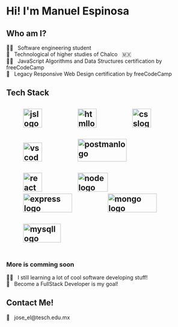 <h1>Hi! I'm Manuel Espinosa</h1>

<h2>Who am I?</h2>

👨‍🎓 &nbsp; Software engineering student <br>
🏫 &nbsp; Technological of higher studies of Chalco &nbsp; 🇲🇽<br>
🏋️‍♂️ &nbsp; JavaScript Algorithms and Data Structures certification by freeCodeCamp <br>
📜 &nbsp; Legacy Responsive Web Design certification by freeCodeCamp <br>


<h2>Tech Stack<h2>
<div>
<img src="https://i.ibb.co/BNC7vs8/jslogo.png" alt="jslogo" width="50" height="50" hspace="45">
<img src="https://i.ibb.co/685Zbq6/htmllogo.png" alt="htmllogo" width="50" height="50" hspace="45">
<img src="https://i.ibb.co/MSWgbNW/csslogo.png" alt="csslogo" width="50" height="50" hspace="45">
 <br>
 <br>
<img src="https://i.ibb.co/QMpRVgj/vscodelogo.png" alt="vscodelogo" width="50" height="50" hspace="45">
<img src="https://upload.wikimedia.org/wikipedia/commons/c/c2/Postman_%28software%29.png?20211024200826" alt="postmanlogo" width="130" height="60" hspace="45">
 
 <br>
 <br>
<img src="https://upload.wikimedia.org/wikipedia/commons/thumb/4/47/React.svg/2300px-React.svg.png" alt="react logo" width="50" height="50" hspace="45">
<img src="https://upload.wikimedia.org/wikipedia/commons/thumb/d/d9/Node.js_logo.svg/1280px-Node.js_logo.svg.png" alt="node logo" width="80" height="50" hspace="45">
<img src="https://upload.wikimedia.org/wikipedia/commons/6/64/Expressjs.png" alt="express logo" width="130" height="50" hspace="45">
<img src="https://upload.wikimedia.org/wikipedia/commons/thumb/9/93/MongoDB_Logo.svg/2560px-MongoDB_Logo.svg.png" alt="mongo logo" width="130" height="50" hspace="45">
 <br>
<br>
<img src="https://i.ibb.co/gwJHMfk/mysqllogo.png" alt="mysqllogo" width="100" height="50" hspace="45">
 
 

 
</div>
<br>
<h3>More is comming soon</h3>
🧗‍♂ &nbsp; I still learning a lot of cool software developing stuff! <br>
🎯 &nbsp; Become a FullStack Developer is my goal!<br>

<h2>Contact Me!</h2>
💌 &nbsp; jose_el@tesch.edu.mx
  

 

 

